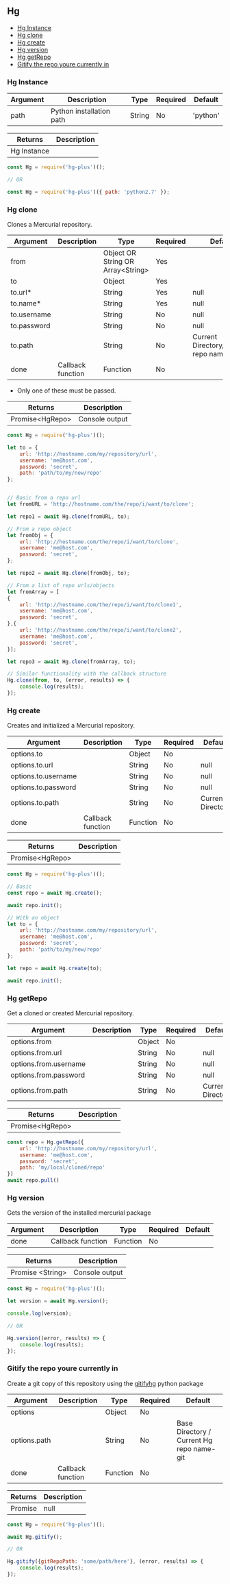 ## Hg

* [Hg Instance](#hg-instance)
* [Hg clone](#hg-clone)
* [Hg create](#hg-create)
* [Hg version](#hg-version)
* [Hg getRepo](#hg-getRepo)
* [Gitify the repo youre currently in](#gitify-the-repo-youre-currently-in)

### Hg Instance

| Argument      | Description              | Type     | Required | Default           |
|---------------|--------------------------|----------|----------|-------------------|
| path          | Python installation path | String   | No       |  'python'         |


| Returns                | Description      |
|------------------------|------------------|
| Hg Instance            |                  |



```javascript
const Hg = require('hg-plus')();

// OR

const Hg = require('hg-plus')({ path: 'python2.7' });

```

### Hg clone

Clones a Mercurial repository.

| Argument      | Description           | Type     | Required | Default           |
|---------------|-----------------------|----------|----------|-------------------|
| from          |                       | Object OR String OR Array&lt;String&gt;  | Yes  |        |
| to            |                       | Object   | Yes      |                   |
| to.url*       |                       | String   | Yes      | null              |
| to.name*      |                       | String   | Yes      | null              |
| to.username   |                       | String   | No       | null              |
| to.password   |                       | String   | No       | null              |
| to.path       |                       | String   | No       | Current Directory/&lt;Cloned repo name&gt; |
| done          | Callback function     | Function | No       |                   |

* Only one of these must be passed.

| Returns                | Description      |
|------------------------|------------------|
| Promise&lt;HgRepo&gt;  | Console output   |


```javascript
const Hg = require('hg-plus')();

let to = {
	url: 'http://hostname.com/my/repository/url',
	username: 'me@host.com',
	password: 'secret',
	path: 'path/to/my/new/repo'
};


// Basic from a repo url
let fromURL = 'http://hostname.com/the/repo/i/want/to/clone';

let repo1 = await Hg.clone(fromURL, to);

// From a repo object
let fromObj = {
	url: 'http://hostname.com/the/repo/i/want/to/clone',
	username: 'me@host.com',
	password: 'secret',
};

let repo2 = await Hg.clone(fromObj, to);

// From a list of repo urls/objects
let fromArray = [
{
	url: 'http://hostname.com/the/repo/i/want/to/clone1',
	username: 'me@host.com',
	password: 'secret',
},{
	url: 'http://hostname.com/the/repo/i/want/to/clone2',
	username: 'me@host.com',
	password: 'secret',
}];

let repo3 = await Hg.clone(fromArray, to);

// Similar functionality with the callback structure
Hg.clone(from, to, (error, results) => {
	console.log(results);
});

```

### Hg create

Creates and initialized a Mercurial repository.

| Argument              | Description   | Type     | Required | Default           |
|-----------------------|---------------|----------|----------|-------------------|
| options.to            |               | Object   | No       |                   |
| options.to.url        |               | String   | No       | null              |
| options.to.username   |               | String   | No       | null              |
| options.to.password   |               | String   | No       | null              |
| options.to.path       |               | String   | No       | Current Directory |
| done          | Callback function     | Function | No       |                   |

| Returns                          | Description      |
|----------------------------------|------------------|
| Promise&lt;HgRepo&gt;            |                  |


```javascript
const Hg = require('hg-plus')();

// Basic
const repo = await Hg.create();

await repo.init();

// With an object
let to = {
	url: 'http://hostname.com/my/repository/url',
	username: 'me@host.com',
	password: 'secret',
	path: 'path/to/my/new/repo'
};

let repo = await Hg.create(to);

await repo.init();

```


### Hg getRepo

Get a cloned or created Mercurial repository.

| Argument              | Description   | Type     | Required | Default           |
|-----------------------|---------------|----------|----------|-------------------|
| options.from          |               | Object   | No       |                   |
| options.from.url      |               | String   | No       | null              |
| options.from.username |               | String   | No       | null              |
| options.from.password |               | String   | No       | null              |
| options.from.path     |               | String   | No       | Current Directory |

| Returns                          | Description      |
|----------------------------------|------------------|
| Promise&lt;HgRepo&gt;            |                  |

```javascript
const repo = Hg.getRepo({
	url: 'http://hostname.com/my/repository/url',
	username: 'me@host.com',
	password: 'secret',
	path: 'my/local/cloned/repo'
})
await repo.pull()
```


### Hg version

Gets the version of the installed mercurial package

| Argument      | Description           | Type     | Required | Default           |
|---------------|-----------------------|----------|----------|-------------------|
| done          | Callback function     | Function | No       |                   |

| Returns                | Description      |
|------------------------|------------------|
| Promise &lt;String&gt; | Console output   |


```javascript
const Hg = require('hg-plus')();

let version = await Hg.version();

console.log(version);

// OR

Hg.version((error, results) => {
	console.log(results);
});

```

### Gitify the repo youre currently in

Create a git copy of this repository using the [gitifyhg](https://github.com/buchuki/gitifyhg) python package

| Argument      | Description           | Type     | Required | Default           |
|---------------|-----------------------|----------|----------|-------------------|
| options       |                       | Object   | No       |                   |
| options.path  |                       | String   | No       | Base Directory / Current Hg repo name-git              |
| done          | Callback function     | Function | No       |                   |

| Returns                | Description      |
|------------------------|------------------|
| Promise                | null             |


```javascript
const Hg = require('hg-plus')();

await Hg.gitify();

// OR

Hg.gitify({gitRepoPath: 'some/path/here'}, (error, results) => {
	console.log(results);
});

```
